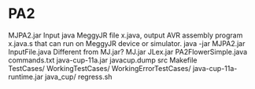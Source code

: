 # PA2
MJPA2.jar		Input java MeggyJR file x.java, output AVR assembly program x.java.s that can run on MeggyJR device or simulator. 
				java -jar MJPA2.jar InputFile.java
				Different from MJ.jar?
MJ.jar
JLex.jar 
PA2FlowerSimple.java
commands.txt
java-cup-11a.jar
javacup.dump
src
Makefile                 
TestCases/
WorkingTestCases/
WorkingErrorTestCases/
java-cup-11a-runtime.jar 
java_cup/
regress.sh

